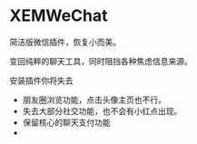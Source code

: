 # XEMWeChat

简洁版微信插件，恢复小而美。

变回纯粹的聊天工具，同时阻挡各种焦虑信息来源。

安装插件你将失去

- 朋友圈浏览功能，点击头像主页也不行。
- 失去大部分社交功能，也不会有小红点出现。
- 保留核心的聊天支付功能
- 
